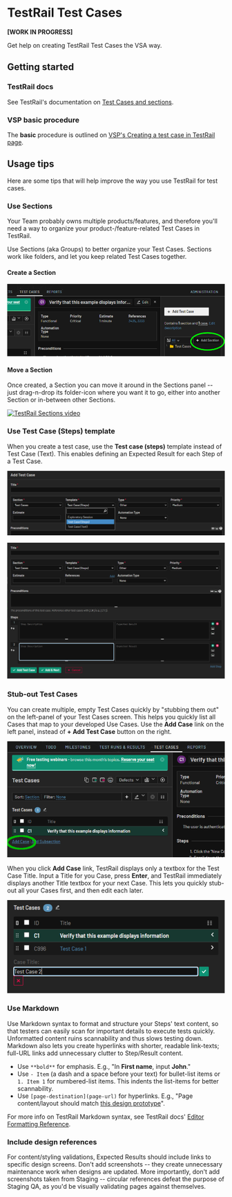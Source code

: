 # TestRail Test Cases

**[WORK IN PROGRESS]**

Get help on creating TestRail Test Cases the VSA way.

## Getting started

### TestRail docs

See TestRail's documentation on [Test Cases and sections][tr-docs-cases-sections].
### VSP basic procedure

The **basic** procedure is outlined on [VSP's Creating a test case in TestRail page][vsp-testrail-cases].

## Usage tips

Here are some tips that will help improve the way you use TestRail for test cases.

### Use Sections

Your Team probably owns multiple products/features, and therefore you'll need a way to organize your product-/feature-related Test Cases in TestRail.

Use Sections (aka Groups) to better organize your Test Cases.  Sections work like folders, and let you keep related Test Cases together.

#### Create a Section

![TestRail test case section screenshot][testrial-test-case-section]

#### Move a Section

Once created, a Section you can move it around in the Sections panel -- just drag-n-drop its folder-icon where you want it to go, either into another Section or in-between other Sections.

[![TestRail Sections video]({'../images/tr-create-move-sections.png'})]({'../videos/tr-create-move-sections.mp4'} "See Sections video")


### Use Test Case (Steps) template

When you create a test case, use the **Test case (steps)** template instead of Test Case (Text).  This enables defining an Expected Result for each Step of a Test Case.

![TestRail test case template screenshot][testrail-test-case-template]

![Example TestRail Test Case (Steps) screen][testrail-test-case-steps]

### Stub-out Test Cases

You can create multiple, empty Test Cases quickly by "stubbing them out" on the left-panel of your Test Cases screen.  This helps you quickly list all Cases that map to your developed Use Cases.  Use the **Add Case** link on the left panel, instead of **+ Add Test Case** button on the right.

![TestRail Add Case link screenshot][testrail-add-case-link]

When you click **Add Case** link, TestRail displays only a textbox for the Test Case Title.  Input a Title for you Case, press **Enter**, and TestRail immediately displays another Title textbox for your next Case.  This lets you quickly stub-out all your Cases first, and then edit each later.

![TestRail Test Cases stubbing-out screenshot][tr-test-cases-stubbing-out]


### Use Markdown

Use Markdown syntax to format and structure your Steps' text content, so that testers can easily scan for important details to execute tests quickly.  Unformatted content ruins scannability and thus slows testing down.  Markdown also lets you create hyperlinks with shorter, readable link-texts; full-URL links add unnecessary clutter to Step/Result content.

- Use `**bold**` for emphasis.  E.g., "In **First name**, input **John**."
- Use `- Item` (a dash and a space before your text) for bullet-list items or `1. Item 1` for numbered-list items.  This indents the list-items for better scannability.
- Use `[page-destination](page-url)` for hyperlinks.  E.g., "Page content/layout should match [this design prototype](https://vsateams.invisionapp.com/share/FJW9OGY2B9A#/screens)".

For more info on TestRail Markdown syntax, see TestRail docs' [Editor Formatting Reference](https://www.gurock.com/testrail/docs/user-guide/getting-started/editor?utm_source=adwords&utm_medium=cpc&utm_campaign=usa_can_en_dsa&utm_content=&creative=455532814040&keyword=&matchtype=b&network=g&device=c&gclid=Cj0KCQjw5eX7BRDQARIsAMhYLP9SwRmjQWpjKtNzjBeP3dpHLsArzMo3UoWGFHT5ZzHGTQeezriYA-EaAgA6EALw_wcB).

### Include design references

For content/styling validations, Expected Results should include links to specific design screens.  Don't add screenshots -- they create unnecessary maintenance work when designs are updated.  More importantly, don't add screenshots taken from Staging -- circular references defeat the purpose of Staging QA, as you'd be visually validating pages against themselves.


[tr-docs-cases-sections]: https://www.gurock.com/testrail/docs/user-guide/getting-started/walkthrough#Testcasesandsections
[vsp-testrail-cases]: https://github.com/department-of-veterans-affairs/va.gov-team/blob/df1af329789a80a37b5fe74c75551247c5eab8ad/platform/quality-assurance/testrail/creating-a-test-case.md
[testrial-test-case-section]: ../images/tr-test-case-section.png
[tr-create-move-sections]: ../videos/tr-create-move-sections.mp4
[testrail-test-case-template]: ../images/tr-test-case-template.png
[testrail-test-case-steps]: ../images/tr-test-case-steps.png
[testrail-add-case-link]: ../images/tr-left-panel-add-case.png
[tr-test-cases-stubbing-out]: ../images/tr-test-cases-stub-out.png

